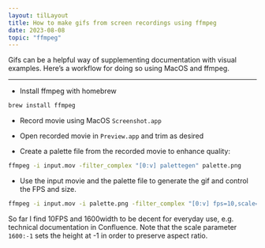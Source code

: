 ```yaml
---
layout: tilLayout
title: How to make gifs from screen recordings using ffmpeg
date: 2023-08-08
topic: "ffmpeg"
---
```

Gifs can be a helpful way of supplementing documentation with visual examples. Here’s a workflow for doing so using MacOS and ffmpeg.

<!-- excerpt -->

***

- Install ffmpeg with homebrew

```bash
brew install ffmpeg
```

- Record movie using MacOS `Screenshot.app`

- Open recorded movie in `Preview.app` and trim as desired

- Create a palette file from the recorded movie to enhance quality:

```bash
ffmpeg -i input.mov -filter_complex "[0:v] palettegen" palette.png
```

- Use the input movie and the palette file to generate the gif and control the FPS and size.

```bash
ffmpeg -i input.mov -i palette.png -filter_complex "[0:v] fps=10,scale=1600:-1 [new];[new][1:v] paletteuse" input_1600W10FPS.gif
```

So far I find 10FPS and 1600width to be decent for everyday use, e.g. technical documentation in Confluence. Note that the scale parameter `1600:-1` sets the height at -1 in order to preserve aspect ratio.

